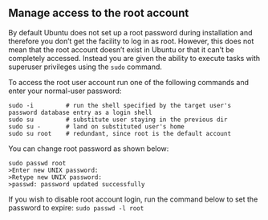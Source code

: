 ## Manage access to the root account

By default Ubuntu does not set up a root password during installation and therefore you don’t get the facility to log in as root. However, this does not mean that the root account doesn’t exist in Ubuntu or that it can’t be completely accessed. Instead you are given the ability to execute tasks with superuser privileges using the `sudo` command.

To access the root user account run one of the following commands and enter your normal-user password: 
```
sudo -i         # run the shell specified by the target user's password database entry as a login shell
sudo su         # substitute user staying in the previous dir
sudo su -       # land on substituted user's home
sudo su root    # redundant, since root is the default account
``` 

You can change root password as shown below:
```
sudo passwd root
>Enter new UNIX password:
>Retype new UNIX password:
>passwd: password updated successfully
```

If you wish to disable root account login, run the command below to set the password to expire: `sudo passwd -l root`